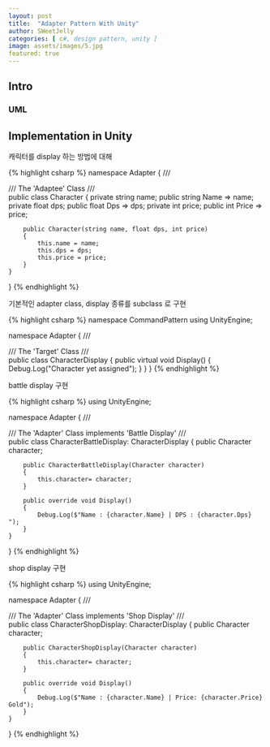 ```yaml
---
layout: post
title:  "Adapter Pattern With Unity"
author: SWeetJelly
categories: [ c#, design pattern, unity ]
image: assets/images/5.jpg
featured: true
---
```


## Intro

### UML

## Implementation in Unity

캐릭터를 display 하는 방법에 대해

{% highlight csharp %}
namespace Adapter
{
    /// <summary>
    /// The 'Adaptee' Class
    /// </summary>
    public class Character
    {
        private string name;
        public string Name => name;
        private float dps;
        public float Dps => dps;
        private int price;
        public int Price => price;

        public Character(string name, float dps, int price)
        {
            this.name = name;
            this.dps = dps;
            this.price = price;
        }
    }
}
{% endhighlight %}

기본적인 adapter class, display 종류를 subclass 로 구현

{% highlight csharp %}
namespace CommandPattern
using UnityEngine;

namespace Adapter
{
    /// <summary>
    /// The 'Target' Class
    /// </summary>
    public class CharacterDisplay
    {
        public virtual void Display()
        {
            Debug.Log("Character yet assigned");
        }
    }
}
{% endhighlight %}

battle display 구현

{% highlight csharp %}
using UnityEngine;

namespace Adapter
{
    /// <summary>
    /// The 'Adapter' Class implements 'Battle Display'
    /// </summary>
    public class CharacterBattleDisplay: CharacterDisplay
    {
        public Character character;

        public CharacterBattleDisplay(Character character)
        {
            this.character= character;
        }

        public override void Display()
        {
            Debug.Log($"Name : {character.Name} | DPS : {character.Dps} ");
        }
    }
}
{% endhighlight %}

shop display 구현

{% highlight csharp %}
using UnityEngine;

namespace Adapter
{
    /// <summary>
    /// The 'Adapter' Class implements 'Shop Display'
    /// </summary>
    public class CharacterShopDisplay: CharacterDisplay
    {
        public Character character;

        public CharacterShopDisplay(Character character)
        {
            this.character= character;
        }

        public override void Display()
        {
            Debug.Log($"Name : {character.Name} | Price: {character.Price} Gold");
        }
    }
}
{% endhighlight %}

